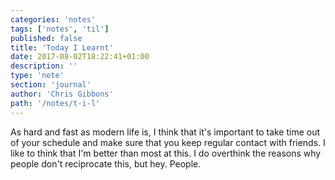 ```yaml
---
categories: 'notes'
tags: ['notes', 'til']
published: false
title: 'Today I Learnt'
date: 2017-08-02T18:22:41+01:00
description: ''
type: 'note'
section: 'journal'
author: 'Chris Gibbons'
path: '/notes/t-i-l'
---
```


As hard and fast as modern life is, I think that it's important to take time out of your schedule and make sure that you keep regular contact with friends. I like to think that I'm better than most at this. I do overthink the reasons why people don't reciprocate this, but hey. People.
